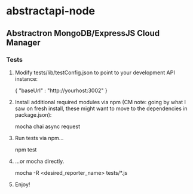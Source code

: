 abstractapi-node
================
## Abstractron MongoDB/ExpressJS Cloud Manager

### Tests

1) Modify tests/lib/testConfig.json to point to your development API instance:

    {
        "baseUrl" : "http://yourhost:3002"
    }

2) Install additional required modules via npm (CM note: going by what I saw on fresh install, these might want to move to the dependencies in package.json):

    mocha
    chai
    async
    request

3) Run tests via npm...

    npm test
    
4) ...or mocha directly.

    mocha -R <desired_reporter_name> tests/*.js

5) Enjoy!

